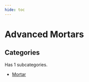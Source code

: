 ```yaml
---
hide: toc
---
```



# Advanced Mortars

## Categories

Has 1 subcategories.

* [Mortar](./mortar.md)

